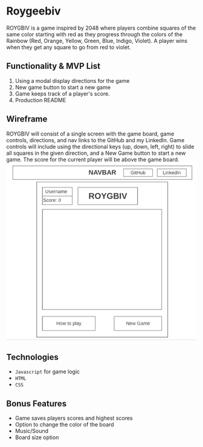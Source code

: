 # Roygeebiv
ROYGBIV is a game inspired by 2048 where players combine squares of the same color starting with red as they progress through the colors of the Rainbow (Red, Orange, Yellow, Green, Blue, Indigo, Violet). A player wins when they get any square to go from red to violet.

## Functionality & MVP List
  1. Using a modal display directions for the game
  2. New game button to start a new game
  3. Game keeps track of a player's score.
  4. Production README

## Wireframe
ROYGBIV will consist of a single screen with the game board, game controls, directions, and nav links to the GitHub and my LinkedIn. Game controls will include using the directional keys (up, down, left, right) to slide all squares in the given direction, and a New Game button to start a new game. The score for the current player will be above the game board.
![Wireframe](https://github.com/Cro5s/Roygeebiv/blob/master/dist/assets/wireframe.png)

## Technologies
* `Javascript` for game logic 
* `HTML`
* `CSS`

## Bonus Features
* Game saves players scores and highest scores
* Option to change the color of the board
* Music/Sound
* Board size option
